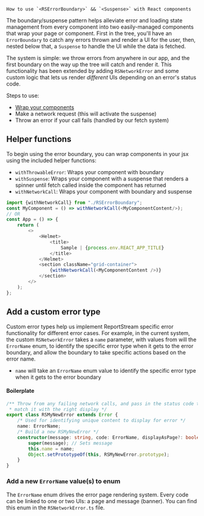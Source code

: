                                                                                                                                                                                              How to use `<RSErrorBoundary>` && `<Suspense>` with React components

The boundary/suspense pattern helps alleviate error and loading state management from every component into two easily-managed components that wrap your page or component. First in the tree, you'll have an `ErrorBoundary` to catch any errors thrown and render a UI for the user, then, nested below that, a `Suspense` to handle the UI while the data is fetched.

The system is simple: we throw errors from anywhere in our app, and the first boundary on the way up the tree will catch and render it. This functionality has been extended by adding `RSNetworkError` and some custom logic that lets us render _different_ UIs depending on an error's status code.

Steps to use:

- [Wrap your components](#helper-functions)
- Make a network request (this will activate the suspense)
- Throw an error if your call fails (handled by our fetch system)

## Helper functions

To begin using the error boundary, you can wrap components in your jsx using the included helper functions:

- `withThrowableError`: Wraps your component with boundary
- `withSuspense`: Wraps your component with a suspense that renders a spinner until fetch called inside the component has returned
- `withNetworkCall`: Wraps your component with boundary and suspense

```typescript jsx
import {withNetworkCall} from "./RSErrorBoundary";
const MyComponent = () => withNetworkCall(<MyComponentContent/>);
// OR
const App = () => {
    return (
        <>
            <Helmet>
                <title>
                    Sample | {process.env.REACT_APP_TITLE}
                </title>
            </Helmet>
            <section className="grid-container">
                {withNetworkCall(<MyComponentContent />)}
            </section>
        </>
    );
};
```

## Add a custom error type

Custom error types help us implement ReportStream specific error functionality for different error cases. For example, in the current system, the custom `RSNetworkError` takes a `name` parameter, with values from will the `ErrorName` enum, to identify the specific error type when it gets to the error boundary, and allow the boundary to take specific actions based on the error name.

- `name` will take an `ErrorName` enum value to identify the specific error type when it gets to the error boundary

#### Boilerplate

```typescript
/** Throw from any failing network calls, and pass in the status code to
 * match it with the right display */
export class RSMyNewError extends Error {
    /* Used for identifying unique content to display for error */
    name: ErrorName;
    /* Build a new RSMyNewError */
    constructor(message: string, code: ErrorName, displayAsPage?: boolean) {
        super(message); // Sets message
        this.name = name;
        Object.setPrototypeOf(this, RSMyNewError.prototype);
    }
}
```

### Add a new `ErrorName` value(s) to enum

The `ErrorName` enum drives the error page rendering system. Every code can be linked to one or two UIs: a page and message (banner). You can find this enum in the `RSNetworkError.ts` file.